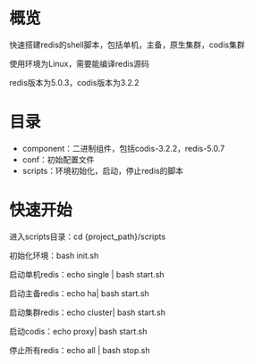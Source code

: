 # 概览
快速搭建redis的shell脚本，包括单机，主备，原生集群，codis集群

使用环境为Linux，需要能编译redis源码

redis版本为5.0.3，codis版本为3.2.2



# 目录

- component：二进制组件，包括codis-3.2.2，redis-5.0.7
- conf：初始配置文件
- scripts：环境初始化，启动，停止redis的脚本



# 快速开始

进入scripts目录：cd {project_path}/scripts

初始化环境：bash init.sh

启动单机redis：echo single | bash start.sh

启动主备redis：echo ha| bash start.sh

启动集群redis：echo cluster| bash start.sh

启动codis：echo proxy| bash start.sh

停止所有redis：echo all | bash stop.sh